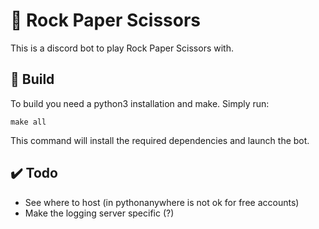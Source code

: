 # :robot: Rock Paper Scissors

This is a discord bot to play Rock Paper Scissors with.

## :hammer: Build

To build you need a python3 installation and make. Simply run:

```
make all
```

This command will install the required dependencies and launch the bot.

## :heavy_check_mark: Todo

- See where to host (in pythonanywhere is not ok for free accounts)
- Make the logging server specific (?)
